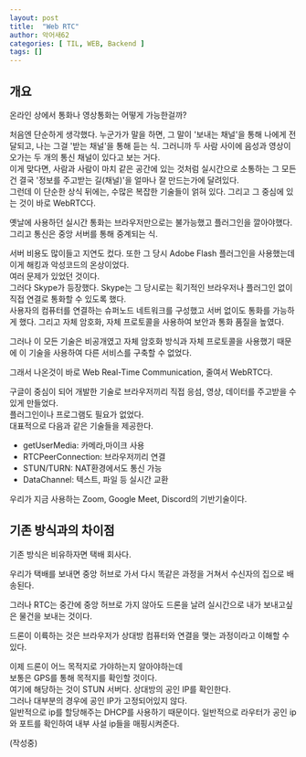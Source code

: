 ```yaml
---
layout: post
title:  "Web RTC"
author: 악어새62
categories: [ TIL, WEB, Backend ]
tags: []
---
```

## 개요

온라인 상에서 통화나 영상통화는 어떻게 가능한걸까?

처음엔 단순하게 생각했다. 누군가가 말을 하면, 그 말이 '보내는 채널'을 통해 나에게 전달되고, 나는 그걸 '받는 채널'을 통해 듣는 식.
그러니까 두 사람 사이에 음성과 영상이 오가는 두 개의 통신 채널이 있다고 보는 거다.  
이게 맞다면, 사람과 사람이 마치 같은 공간에 있는 것처럼 실시간으로 소통하는 그 모든 건 결국 '정보를 주고받는 길(채널)'을 얼마나 잘 만드는가에 달려있다.  
그런데 이 단순한 상식 뒤에는, 수많은 복잡한 기술들이 얽혀 있다. 그리고 그 중심에 있는 것이 바로 WebRTC다.

옛날에 사용하던 실시간 통화는 브라우저만으로는 불가능했고 플러그인을 깔아야했다. 그리고 통신은 중앙 서버를 통해 중계되는 식.

서버 비용도 많이들고 지연도 컸다. 또한 그 당시 Adobe Flash 플러그인을 사용했는데 이게 해킹과 악성코드의 온상이었다.  
여러 문제가 있었던 것이다.  
그러다 Skype가 등장했다. Skype는 그 당시로는 획기적인 브라우저나 플러그인 없이 직접 연결로 통화할 수 있도록 했다.  
사용자의 컴퓨터를 연결하는 슈퍼노드 네트워크를 구성했고 서버 없이도 통화를 가능하게 했다. 그리고 자체 암호화, 자체 프로토콜을 사용하여 보안과 통화 품질을 높였다.  

그러나 이 모든 기술은 비공개였고 자체 암호화 방식과 자체 프로토콜을 사용했기 때문에 이 기술을 사용하여 다른 서비스를 구축할 수 없었다.  

그래서 나온것이 바로 Web Real-Time Communication, 줄여서 WebRTC다.  

구글이 중심이 되어 개발한 기술로 브라우저끼리 직접 응섬, 영상, 데이터를 주고받을 수 있게 만들었다.  
플러그인이나 프로그램도 필요가 없었다.  
대표적으로 다음과 같은 기술들을 제공한다.
* getUserMedia: 카메라,마이크 사용
* RTCPeerConnection: 브라우저끼리 연결
* STUN/TURN: NAT환경에서도 통신 가능
* DataChannel: 텍스트, 파일 등 실시간 교환

우리가 지금 사용하는 Zoom, Google Meet, Discord의 기반기술이다.  

## 기존 방식과의 차이점

기존 방식은 비유하자면 택배 회사다.

우리가 택배를 보내면 중앙 허브로 가서 다시 똑같은 과정을 거쳐서 수신자의 집으로 배송된다.  

그러나 RTC는 중간에 중앙 허브로 가지 않아도 드론을 날려 실시간으로 내가 보내고싶은 물건을 보내는 것이다.

드론이 이륙하는 것은 브라우저가 상대방 컴퓨터와 연결을 맺는 과정이라고 이해할 수 있다.

이제 드론이 어느 목적지로 가야하는지 알아야하는데  
보통은 GPS를 통해 목적지를 확인할 것이다.  
여기에 해당하는 것이 STUN 서버다. 상대방의 공인 IP를 확인한다.  
그러나 대부분의 경우에 공인 IP가 고정되어있지 않다.  
일반적으로 ip를 할당해주는 DHCP를 사용하기 때문이다. 일반적으로 라우터가 공인 ip와 포트를 확인하여 내부 사설 ip들을 매핑시켜준다.  

(작성중)